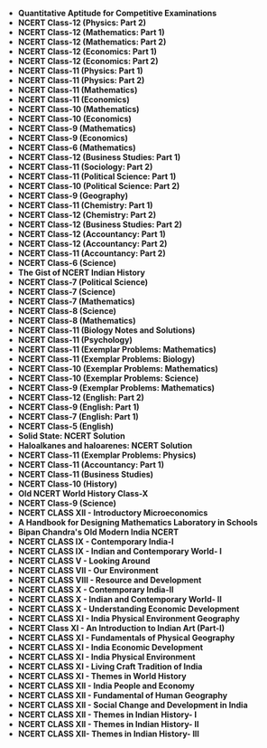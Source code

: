 <ul>
 <li><b><a target="_blank" href="https://github.com/manjunath5496/NCERT-Books/blob/master/nrt(1).pdf" style="text-decoration:none;">Quantitative Aptitude for Competitive Examinations</a></b></li>
  
<li><b><a target="_blank" href="https://github.com/manjunath5496/NCERT-Books/blob/master/nrt(2).pdf" style="text-decoration:none;">NCERT Class-12 (Physics: Part 2)</a></b></li>  
  
<li><b><a target="_blank" href="https://github.com/manjunath5496/NCERT-Books/blob/master/nrt(3).pdf" style="text-decoration:none;"> NCERT Class-12 (Mathematics: Part 1)</a></b></li>

 
<li><b><a target="_blank" href="https://github.com/manjunath5496/NCERT-Books/blob/master/nrt(4).pdf" style="text-decoration:none;">NCERT Class-12 (Mathematics: Part 2)</a></b></li>
                               
  <li><b><a target="_blank" href="https://github.com/manjunath5496/NCERT-Books/blob/master/nrt(5).pdf" style="text-decoration:none;">  NCERT Class-12 (Economics: Part 1)  </a></b></li>   

 <li><b><a target="_blank" href="https://github.com/manjunath5496/NCERT-Books/blob/master/nrt(6).pdf" style="text-decoration:none;">NCERT Class-12 (Economics: Part 2) </a></b></li>
 
  <li><b><a target="_blank" href="https://github.com/manjunath5496/NCERT-Books/blob/master/nrt(7).pdf" style="text-decoration:none;">NCERT Class-11 (Physics: Part 1)   </a></b></li>   

 
<li><b><a target="_blank" href="https://github.com/manjunath5496/NCERT-Books/blob/master/nrt(8).pdf" style="text-decoration:none;">NCERT Class-11 (Physics: Part 2)</a></b></li>
                               
  <li><b><a target="_blank" href="https://github.com/manjunath5496/NCERT-Books/blob/master/nrt(9).pdf" style="text-decoration:none;"> NCERT Class-11 (Mathematics)  </a></b></li>   

 <li><b><a target="_blank" href="https://github.com/manjunath5496/NCERT-Books/blob/master/nrt(10).pdf" style="text-decoration:none;">NCERT Class-11 (Economics)</a></b></li>
 
  <li><b><a target="_blank" href="https://github.com/manjunath5496/NCERT-Books/blob/master/nrt(11).pdf" style="text-decoration:none;">NCERT Class-10 (Mathematics)  </a></b></li> 
  
                                 
  <li><b><a target="_blank" href="https://github.com/manjunath5496/NCERT-Books/blob/master/nrt(12).pdf" style="text-decoration:none;"> NCERT Class-10 (Economics)  </a></b></li>   

 <li><b><a target="_blank" href="https://github.com/manjunath5496/NCERT-Books/blob/master/nrt(13).pdf" style="text-decoration:none;">NCERT Class-9 (Mathematics)</a></b></li>
 
  <li><b><a target="_blank" href="https://github.com/manjunath5496/NCERT-Books/blob/master/nrt(14).pdf" style="text-decoration:none;">NCERT Class-9 (Economics) </a></b></li> 
  
<li><b><a target="_blank" href="https://github.com/manjunath5496/NCERT-Books/blob/master/nrt(15).pdf" style="text-decoration:none;"> NCERT Class-6 (Mathematics)  </a></b></li> 

 <li><b><a target="_blank" href="https://github.com/manjunath5496/NCERT-Books/blob/master/nrt(16).pdf" style="text-decoration:none;">NCERT Class-12 (Business Studies: Part 1)</a></b></li>

 <li><b><a target="_blank" href="https://github.com/manjunath5496/NCERT-Books/blob/master/nrt(17).pdf" style="text-decoration:none;">NCERT Class-11 (Sociology: Part 2)</a></b></li>

 <li><b><a target="_blank" href="https://github.com/manjunath5496/NCERT-Books/blob/master/nrt(18).pdf" style="text-decoration:none;">NCERT Class-11 (Political Science: Part 1)</a></b></li>

 <li><b><a target="_blank" href="https://github.com/manjunath5496/NCERT-Books/blob/master/nrt(19).pdf" style="text-decoration:none;">NCERT Class-10 (Political Science: Part 2)</a></b></li>

  <li><b><a target="_blank" href="https://github.com/manjunath5496/NCERT-Books/blob/master/nrt(20).pdf" style="text-decoration:none;">NCERT Class-9 (Geography) </a></b></li> 

  <li><b><a target="_blank" href="https://github.com/manjunath5496/NCERT-Books/blob/master/nrt(21).pdf" style="text-decoration:none;">NCERT Class-11 (Chemistry: Part 1) </a></b></li> 

  <li><b><a target="_blank" href="https://github.com/manjunath5496/NCERT-Books/blob/master/nrt(22).pdf" style="text-decoration:none;">NCERT Class-12 (Chemistry: Part 2) </a></b></li> 

  <li><b><a target="_blank" href="https://github.com/manjunath5496/NCERT-Books/blob/master/nrt(23).pdf" style="text-decoration:none;">NCERT Class-12 (Business Studies: Part 2) </a></b></li> 

  <li><b><a target="_blank" href="https://github.com/manjunath5496/NCERT-Books/blob/master/nrt(24).pdf" style="text-decoration:none;">NCERT Class-12 (Accountancy: Part 1) </a></b></li> 
  <li><b><a target="_blank" href="https://github.com/manjunath5496/NCERT-Books/blob/master/nrt(25).pdf" style="text-decoration:none;">NCERT Class-12 (Accountancy: Part 2) </a></b></li> 

  <li><b><a target="_blank" href="https://github.com/manjunath5496/NCERT-Books/blob/master/nrt(26).pdf" style="text-decoration:none;">NCERT Class-11 (Accountancy: Part 2) </a></b></li> 

<li><b><a target="_blank" href="https://github.com/manjunath5496/NCERT-Books/blob/master/nrt(27).pdf" style="text-decoration:none;"> NCERT Class-6 (Science)  </a></b></li> 

<li><b><a target="_blank" href="https://github.com/manjunath5496/NCERT-Books/blob/master/nrt(28).pdf" style="text-decoration:none;"> The Gist of NCERT Indian History </a></b></li> 

<li><b><a target="_blank" href="https://github.com/manjunath5496/NCERT-Books/blob/master/nrt(29).pdf" style="text-decoration:none;"> NCERT Class-7 (Political Science)  </a></b></li> 


<li><b><a target="_blank" href="https://github.com/manjunath5496/NCERT-Books/blob/master/nrt(30).pdf" style="text-decoration:none;"> NCERT Class-7 (Science)  </a></b></li> 


<li><b><a target="_blank" href="https://github.com/manjunath5496/NCERT-Books/blob/master/nrt(31).pdf" style="text-decoration:none;"> NCERT Class-7 (Mathematics)  </a></b></li> 

<li><b><a target="_blank" href="https://github.com/manjunath5496/NCERT-Books/blob/master/nrt(32).rar" style="text-decoration:none;"> NCERT Class-8 (Science)  </a></b></li> 


<li><b><a target="_blank" href="https://github.com/manjunath5496/NCERT-Books/blob/master/nrt(33).pdf" style="text-decoration:none;"> NCERT Class-8 (Mathematics)  </a></b></li> 

 <li><b><a target="_blank" href="https://github.com/manjunath5496/NCERT-Books/blob/master/nrt(34).pdf" style="text-decoration:none;"> NCERT Class-11 (Biology Notes and Solutions)  </a></b></li>   
   
  
 <li><b><a target="_blank" href="https://github.com/manjunath5496/NCERT-Books/blob/master/nrt(35).pdf" style="text-decoration:none;"> NCERT Class-11 (Psychology)  </a></b></li>   
   
   
 <li><b><a target="_blank" href="https://github.com/manjunath5496/NCERT-Books/blob/master/nrt(36).pdf" style="text-decoration:none;"> NCERT Class-11 (Exemplar Problems: Mathematics) </a></b></li>    
   
   <li><b><a target="_blank" href="https://github.com/manjunath5496/NCERT-Books/blob/master/nrt(37).pdf" style="text-decoration:none;"> NCERT Class-11 (Exemplar Problems: Biology) </a></b></li>    
   
   
 <li><b><a target="_blank" href="https://github.com/manjunath5496/NCERT-Books/blob/master/nrt(38).pdf" style="text-decoration:none;"> NCERT Class-10 (Exemplar Problems: Mathematics) </a></b></li>    
   
   <li><b><a target="_blank" href="https://github.com/manjunath5496/NCERT-Books/blob/master/nrt(39).pdf" style="text-decoration:none;"> NCERT Class-10 (Exemplar Problems: Science) </a></b></li>      
   
   <li><b><a target="_blank" href="https://github.com/manjunath5496/NCERT-Books/blob/master/nrt(40).pdf" style="text-decoration:none;"> NCERT Class-9 (Exemplar Problems: Mathematics) </a></b></li>     
   
<li><b><a target="_blank" href="https://github.com/manjunath5496/NCERT-Books/blob/master/nrt(41).pdf" style="text-decoration:none;"> NCERT Class-12 (English: Part 2) </a></b></li>   
   
 <li><b><a target="_blank" href="https://github.com/manjunath5496/NCERT-Books/blob/master/nrt(42).pdf" style="text-decoration:none;"> NCERT Class-9 (English: Part 1) </a></b></li>     
   
  <li><b><a target="_blank" href="https://github.com/manjunath5496/NCERT-Books/blob/master/nrt(43).pdf" style="text-decoration:none;"> NCERT Class-7 (English: Part 1) </a></b></li>    
   
   <li><b><a target="_blank" href="https://github.com/manjunath5496/NCERT-Books/blob/master/nrt(44).pdf" style="text-decoration:none;"> NCERT Class-5 (English) </a></b></li>    
   
   <li><b><a target="_blank" href="https://github.com/manjunath5496/NCERT-Books/blob/master/nrt(45).pdf" style="text-decoration:none;">  Solid State: NCERT Solution </a></b></li>    
   
   <li><b><a target="_blank" href="https://github.com/manjunath5496/NCERT-Books/blob/master/nrt(46).pdf" style="text-decoration:none;"> Haloalkanes and haloarenes: NCERT Solution </a></b></li>   
   
<li><b><a target="_blank" href="https://github.com/manjunath5496/NCERT-Books/blob/master/nrt(47).pdf" style="text-decoration:none;"> NCERT Class-11 (Exemplar Problems: Physics) </a></b></li>   
   
<li><b><a target="_blank" href="https://github.com/manjunath5496/NCERT-Books/blob/master/nrt(48).pdf" style="text-decoration:none;"> NCERT Class-11 (Accountancy: Part 1) </a></b></li>    
   
 <li><b><a target="_blank" href="https://github.com/manjunath5496/NCERT-Books/blob/master/nrt(49).pdf" style="text-decoration:none;"> NCERT Class-11 (Business Studies) </a></b></li>  
 
  <li><b><a target="_blank" href="https://github.com/manjunath5496/NCERT-Books/blob/master/nrt(50).pdf" style="text-decoration:none;"> NCERT Class-10 (History) </a></b></li> 
   
   <li><b><a target="_blank" href="https://github.com/manjunath5496/NCERT-Books/blob/master/nrt(51).pdf" style="text-decoration:none;"> Old NCERT World History Class-X </a></b></li>  
   
   <li><b><a target="_blank" href="https://github.com/manjunath5496/NCERT-Books/blob/master/nrt(52).rar" style="text-decoration:none;"> NCERT Class-9 (Science) </a></b></li>   
   
 <li><b><a target="_blank" href="https://github.com/manjunath5496/NCERT-Books/blob/master/nrt(53).pdf" style="text-decoration:none;"> NCERT CLASS XII - Introductory Microeconomics </a></b></li>   
   
<li><b><a target="_blank" href="https://github.com/manjunath5496/NCERT-Books/blob/master/nrt(54).pdf" style="text-decoration:none;"> A Handbook for Designing Mathematics Laboratory in Schools </a></b></li>    
   
 <li><b><a target="_blank" href="https://github.com/manjunath5496/NCERT-Books/blob/master/nrt(55).pdf" style="text-decoration:none;"> Bipan Chandra's Old Modern India NCERT </a></b></li>  
 
  <li><b><a target="_blank" href="https://github.com/manjunath5496/NCERT-Books/blob/master/nrt(56).pdf" style="text-decoration:none;"> NCERT CLASS IX - Contemporary India-I </a></b></li> 
   
   <li><b><a target="_blank" href="https://github.com/manjunath5496/NCERT-Books/blob/master/nrt(57).pdf" style="text-decoration:none;"> NCERT CLASS IX - Indian and Contemporary World- I </a></b></li>    
   
  <li><b><a target="_blank" href="https://github.com/manjunath5496/NCERT-Books/blob/master/nrt(58).pdf" style="text-decoration:none;"> NCERT CLASS V - Looking Around </a></b></li> 
   
   <li><b><a target="_blank" href="https://github.com/manjunath5496/NCERT-Books/blob/master/nrt(59).rar" style="text-decoration:none;"> NCERT CLASS VII - Our Environment </a></b></li>    
   
<li><b><a target="_blank" href="https://github.com/manjunath5496/NCERT-Books/blob/master/nrt(60).pdf" style="text-decoration:none;">NCERT CLASS VIII - Resource and Development </a></b></li>    
   
 <li><b><a target="_blank" href="https://github.com/manjunath5496/NCERT-Books/blob/master/nrt(61).pdf" style="text-decoration:none;"> NCERT CLASS X - Contemporary India-II</a></b></li>  
 
  <li><b><a target="_blank" href="https://github.com/manjunath5496/NCERT-Books/blob/master/nrt(62).pdf" style="text-decoration:none;"> NCERT CLASS X - Indian and Contemporary World- II </a></b></li> 
   
   <li><b><a target="_blank" href="https://github.com/manjunath5496/NCERT-Books/blob/master/nrt(63).pdf" style="text-decoration:none;"> NCERT CLASS X - Understanding Economic Development </a></b></li>    
   
  <li><b><a target="_blank" href="https://github.com/manjunath5496/NCERT-Books/blob/master/nrt(64).pdf" style="text-decoration:none;"> NCERT CLASS XI  - India Physical Environment Geography </a></b></li> 

   <li><b><a target="_blank" href="https://github.com/manjunath5496/NCERT-Books/blob/master/nrt(65).pdf" style="text-decoration:none;"> NCERT Class XI - An Introduction to Indian Art (Part-I) </a></b></li>    
   
<li><b><a target="_blank" href="https://github.com/manjunath5496/NCERT-Books/blob/master/nrt(66).pdf" style="text-decoration:none;">NCERT CLASS XI - Fundamentals of Physical Geography </a></b></li>    
   
 <li><b><a target="_blank" href="https://github.com/manjunath5496/NCERT-Books/blob/master/nrt(67).pdf" style="text-decoration:none;"> NCERT CLASS XI - India Economic Development</a></b></li>  
 
  <li><b><a target="_blank" href="https://github.com/manjunath5496/NCERT-Books/blob/master/nrt(68).pdf" style="text-decoration:none;"> NCERT CLASS XI - India Physical Environment </a></b></li> 
   
   <li><b><a target="_blank" href="https://github.com/manjunath5496/NCERT-Books/blob/master/nrt(69).pdf" style="text-decoration:none;"> NCERT CLASS XI - Living Craft Tradition of India </a></b></li>    
   
  <li><b><a target="_blank" href="https://github.com/manjunath5496/NCERT-Books/blob/master/nrt(70).pdf" style="text-decoration:none;"> NCERT CLASS XI - Themes in World History </a></b></li> 

   <li><b><a target="_blank" href="https://github.com/manjunath5496/NCERT-Books/blob/master/nrt(71).pdf" style="text-decoration:none;"> NCERT CLASS XII -  India People and Economy </a></b></li>    
   
<li><b><a target="_blank" href="https://github.com/manjunath5496/NCERT-Books/blob/master/nrt(72).pdf" style="text-decoration:none;">NCERT CLASS XII - Fundamental of Human Geography </a></b></li>    
   
 <li><b><a target="_blank" href="https://github.com/manjunath5496/NCERT-Books/blob/master/nrt(73).pdf" style="text-decoration:none;"> NCERT CLASS XII - Social Change and Development in India</a></b></li>  
 
  <li><b><a target="_blank" href="https://github.com/manjunath5496/NCERT-Books/blob/master/nrt(74).pdf" style="text-decoration:none;"> NCERT CLASS XII - Themes in Indian History- I </a></b></li> 
   
   <li><b><a target="_blank" href="https://github.com/manjunath5496/NCERT-Books/blob/master/nrt(75).pdf" style="text-decoration:none;"> NCERT CLASS XII - Themes in Indian History- II </a></b></li>    
   
  <li><b><a target="_blank" href="https://github.com/manjunath5496/NCERT-Books/blob/master/nrt(76).pdf" style="text-decoration:none;"> NCERT CLASS XII-  Themes in Indian History- III </a></b></li> 






   
   
 </ul>
